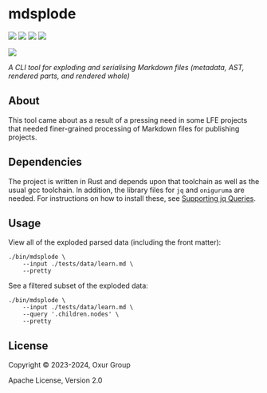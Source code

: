 # mdsplode

[![][build-badge]][build]
[![][crate-badge]][crate]
[![][tag-badge]][tag]
[![][docs-badge]][docs]

[![][logo]][logo-large]

*A CLI tool for exploding and serialising Markdown files (metadata, AST, rendered parts, and rendered whole)*

## About

This tool came about as a result of a pressing need in some LFE projects that needed finer-grained processing of Markdown files for publishing projects.

## Dependencies

The project is written in Rust and depends upon that toolchain as well as the usual gcc toolchain. In addition, the library files for `jq` and `oniguruma` are needed. For instructions on how to install these, see [Supporting jq Queries](./docs/jq-support.md).

## Usage

View all of the exploded parsed data (including the front matter):

```shell
./bin/mdsplode \
    --input ./tests/data/learn.md \
    --pretty
```

See a filtered subset of the exploded data:

```shell
./bin/mdsplode \
    --input ./tests/data/learn.md \
    --query '.children.nodes' \
    --pretty
```

## License

Copyright © 2023-2024, Oxur Group

Apache License, Version 2.0

[//]: ---Named-Links---

[logo]: https://raw.githubusercontent.com/oxur/mdsplode/main/resources/images/logo-small.jpg
[logo-large]: https://raw.githubusercontent.com/oxur/mdsplode/main/resources/images/logo.jpg
[build]: https://github.com/oxur/mdsplode/actions/workflows/cicd.yml
[build-badge]: https://github.com/oxur/mdsplode/actions/workflows/cicd.yml/badge.svg
[crate]: https://crates.io/crates/mdsplode
[crate-badge]: https://img.shields.io/crates/v/mdsplode.svg
[docs]: https://docs.rs/mdsplode/
[docs-badge]: https://img.shields.io/badge/rust-documentation-blue.svg
[tag-badge]: https://img.shields.io/github/tag/oxur/mdsplode.svg
[tag]: https://github.com/oxur/mdsplode/tags

